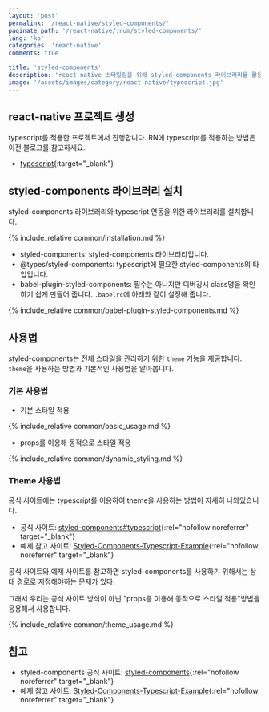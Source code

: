 ```yaml
---
layout: 'post'
permalink: '/react-native/styled-components/'
paginate_path: '/react-native/:num/styled-components/'
lang: 'ko'
categories: 'react-native'
comments: true

title: 'styled-components'
description: 'react-native 스타일링을 위해 styled-components 라이브러리를 활용하는 방법에 대해 알아보자.'
image: '/assets/images/category/react-native/typescript.jpg'
---
```



## react-native 프로젝트 생성
typescript를 적용한 프로젝트에서 진행합니다. RN에 typescript를 적용하는 방법은 이전 블로그를 참고하세요.
- [typescript]({{site.url}}/{{page.categories}}/typescript/){:target="_blank"}

## styled-components 라이브러리 설치
styled-components 라이브러리와 typescript 연동을 위한 라이브러리를 설치합니다.

{% include_relative common/installation.md %}

- styled-components: styled-components 라이브러리입니다.
- @types/styled-components: typescript에 필요한 styled-components의 타입입니다.
- babel-plugin-styled-components: 필수는 아니지만 디버깅시 class명을 확인하기 쉽게 만들어 줍니다. ```.babelrc```에 아래와 같이 설정해 줍니다.

{% include_relative common/babel-plugin-styled-components.md %}

## 사용법
styled-components는 전체 스타일을 관리하기 위한 ```theme``` 기능을 제공합니다. ```theme```을 사용하는 방법과 기본적인 사용법을 알아봅니다.

### 기본 사용법
- 기본 스타일 적용

{% include_relative common/basic_usage.md %}

- props를 이용해 동적으로 스타일 적용

{% include_relative common/dynamic_styling.md %}

### Theme 사용법
공식 사이트에는 typescript를 이용하여 theme을 사용하는 방법이 자세히 나와있습니다.
- 공식 사이트: [styled-components#typescript](https://www.styled-components.com/docs/api#typescript){:rel="nofollow noreferrer" target="_blank"}
- 예제 참고 사이트: [Styled-Components-Typescript-Example](https://github.com/patrick91/Styled-Components-Typescript-Example){:rel="nofollow noreferrer" target="_blank"}

공식 사이트와 예제 사이트를 참고하면 styled-components를 사용하기 위해서는 상대 경로로 지정해야하는 문제가 있다.

그래서 우리는 공식 사이트 방식이 아닌 "props를 이용해 동적으로 스타일 적용"방법을 응용해서 사용합니다.

{% include_relative common/theme_usage.md %}

## 참고
- styled-components 공식 사이트: [styled-components](https://www.styled-components.com/docs){:rel="nofollow noreferrer" target="_blank"}
- 예제 참고 사이트: [Styled-Components-Typescript-Example](https://github.com/patrick91/Styled-Components-Typescript-Example){:rel="nofollow noreferrer" target="_blank"}